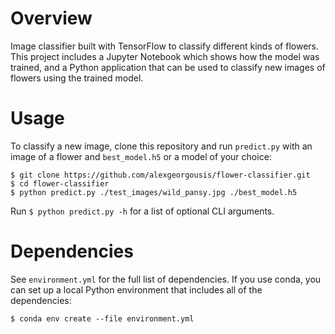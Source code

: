 # Overview
Image classifier built with TensorFlow to classify different kinds of flowers. This project includes a Jupyter Notebook which shows how the model was trained, and a Python application that can be used to classify new images of flowers using the trained model.

# Usage
To classify a new image, clone this repository and run `predict.py` with an image of a flower and `best_model.h5` or a model of your choice:
```
$ git clone https://github.com/alexgeorgousis/flower-classifier.git
$ cd flower-classifier
$ python predict.py ./test_images/wild_pansy.jpg ./best_model.h5
```

Run `$ python predict.py -h` for a list of optional CLI arguments.

# Dependencies
See `environment.yml` for the full list of dependencies. If you use conda, you can set up a local Python environment that includes all of the dependencies:
```
$ conda env create --file environment.yml
```
